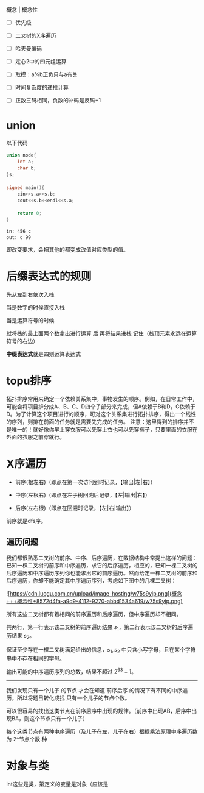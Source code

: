 概念 | 概念性

- [ ] 优先级

- [ ] 二叉树的X序遍历

- [ ] 哈夫曼编码

- [ ] 定心2中的四元组运算

- [ ] 取模：a%b正负只与a有关

- [ ] 时间复杂度的递推计算

- [ ] 正数三码相同，负数的补码是反码+1

# union

以下代码





```C++
union node{
	int a;
	char b;
}s;

signed main(){
	cin>>s.a>>s.b;
	cout<<s.b<<endl<<s.a;
	
	return 0;
}

```



```Plain Text
in: 456 c
out: c 99
```

即改变要求，会把其他的都变成改值对应类型的值。



# 后缀表达式的规则

先从左到右依次入栈

当是数字的时候直接入栈

当是运算符号的时候

就将栈的最上面两个数拿出进行运算 后 再将结果进栈 记住（栈顶元素永远在运算符号的右边）

**中缀表达式**就是四则运算表达式

# topu排序

拓扑排序常用来确定一个依赖关系集中，事物发生的顺序。例如，在日常工作中，可能会将项目拆分成A、B、C、D四个子部分来完成，但A依赖于B和D，C依赖于D。为了计算这个项目进行的顺序，可对这个关系集进行拓扑排序，得出一个线性的序列，则排在前面的任务就是需要先完成的任务。
注意：这里得到的排序并不是唯一的！就好像你早上穿衣服可以先穿上衣也可以先穿裤子，只要里面的衣服在外面的衣服之前穿就行。

# X序遍历

- 前序(根左右)（即点在第一次访问到时记录，【输出|左|右】）

- 中序(左根右)（即点在左子树回溯后记录，【左|输出|右】）

- 后序(左右根)（即点在回溯时记录，【左|右|输出】）

前序就是dfs序。

## 遍历问题

我们都很熟悉二叉树的前序、中序、后序遍历，在数据结构中常提出这样的问题：已知一棵二叉树的前序和中序遍历，求它的后序遍历，相应的，已知一棵二叉树的后序遍历和中序遍历序列你也能求出它的前序遍历。然而给定一棵二叉树的前序和后序遍历，你却不能确定其中序遍历序列，考虑如下图中的几棵二叉树：

![https://cdn.luogu.com.cn/upload/image_hosting/w75s9yip.png](概念+++概念性+8572d4fa-a9d9-4112-9270-abbd1534a619/w75s9yip.png)

所有这些二叉树都有着相同的前序遍历和后序遍历，但中序遍历却不相同。

共两行，第一行表示该二叉树的前序遍历结果 $s_1$，第二行表示该二叉树的后序遍历结果 $s_2$。

保证至少存在一棵二叉树满足给出的信息，$s _ 1, s _ 2$ 中只含小写字母，且在某个字符串中不存在相同的字母。

输出可能的中序遍历序列的总数，结果不超过 $2^{63}-1$。

---

我们发现只有一个儿子 的节点 才会在知道 前序后序 的情况下有不同的中序遍历，所以将题目转化成找 只有一个儿子的节点个数。

可以很容易的找出这类节点在前序后序中出现的规律。（前序中出现AB，后序中出现BA，则这个节点只有一个儿子）

每个这类节点有两种中序遍历（及儿子在左，儿子在右）根据乘法原理中序遍历数为 2^节点个数 种

# 对象与类

int这些是类，第定义的变量是对象（应该是

